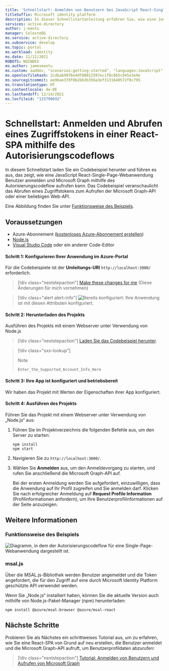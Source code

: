 ```yaml
---
title: 'Schnellstart: Anmelden von Benutzern bei JavaScript React-Single-Page-Webanwendungen (SPA) mit Autorisierungscode und Aufrufen von Microsoft Graph | Azure'
titleSuffix: Microsoft identity platform
description: In dieser Schnellstartanleitung erfahren Sie, wie eine JavaScript React-Single-Page-Webanwendung (SPA) mithilfe des Autorisierungscodeflows Benutzer von persönlichen Konten sowie von Geschäfts-, Schul- und Unikonten anmelden und Microsoft Graph aufrufen kann.
services: active-directory
author: j-mantu
manager: CelesteDG
ms.service: active-directory
ms.subservice: develop
ms.topic: portal
ms.workload: identity
ms.date: 11/12/2021
ROBOTS: NOINDEX
ms.author: jamesmantu
ms.custom: aaddev, "scenarios:getting-started", "languages:JavaScript", devx-track-js, mode-other
ms.openlocfilehash: 2cdbab9976e4df00012597ec1f8c865c945e3e9e
ms.sourcegitcommit: ee9bae378f0b2b63b356a3ef3131640572f8c795
ms.translationtype: HT
ms.contentlocale: de-DE
ms.lasthandoff: 12/14/2021
ms.locfileid: "133790692"
---
```

# <a name="quickstart-sign-in-and-get-an-access-token-in-a-react-spa-using-the-auth-code-flow"></a>Schnellstart: Anmelden und Abrufen eines Zugriffstokens in einer React-SPA mithilfe des Autorisierungscodeflows

In diesem Schnellstart laden Sie ein Codebeispiel herunter und führen es aus, das zeigt, wie eine JavaScript React-Single-Page-Webanwendung Benutzer anmelden und Microsoft Graph mithilfe des Autorisierungscodeflow aufrufen kann. Das Codebeispiel veranschaulicht das Abrufen eines Zugriffstokens zum Aufrufen der Microsoft Graph-API oder einer beliebigen Web-API.

Eine Abbildung finden Sie unter [Funktionsweise des Beispiels](#how-the-sample-works).

## <a name="prerequisites"></a>Voraussetzungen

* Azure-Abonnement ([kostenloses Azure-Abonnement erstellen](https://azure.microsoft.com/free/?WT.mc_id=A261C142F))
* [Node.js](https://nodejs.org/en/download/)
* [Visual Studio Code](https://code.visualstudio.com/download) oder ein anderer Code-Editor

#### <a name="step-1-configure-your-application-in-the-azure-portal"></a>Schritt 1: Konfigurieren Ihrer Anwendung im Azure-Portal

Für die Codebeispiele ist der **Umleitungs-URI** `http://localhost:3000/` erforderlich.
> [!div class="nextstepaction"]
> [Make these changes for me]() (Diese Änderungen für mich vornehmen)

> [!div class="alert alert-info"]
> ![Bereits konfiguriert](media/quickstart-v2-javascript/green-check.png): Ihre Anwendung ist mit diesen Attributen konfiguriert.

#### <a name="step-2-download-the-project"></a>Schritt 2: Herunterladen des Projekts

Ausführen des Projekts mit einem Webserver unter Verwendung von Node.js

> [!div class="nextstepaction"]
> [Laden Sie das Codebeispiel herunter](https://github.com/Azure-Samples/ms-identity-javascript-react-spa/archive/main.zip).

> [!div class="sxs-lookup"]
> > [!NOTE]
> > `Enter_the_Supported_Account_Info_Here`


#### <a name="step-3-your-app-is-configured-and-ready-to-run"></a>Schritt 3: Ihre App ist konfiguriert und betriebsbereit
Wir haben das Projekt mit Werten der Eigenschaften ihrer App konfiguriert.

#### <a name="step-4-run-the-project"></a>Schritt 4: Ausführen des Projekts

Führen Sie das Projekt mit einem Webserver unter Verwendung von „Node.js“ aus:

1. Führen Sie im Projektverzeichnis die folgenden Befehle aus, um den Server zu starten:
    ```console
    npm install
    npm start
    ```
1. Navigieren Sie zu `http://localhost:3000/`.

1. Wählen Sie **Anmelden** aus, um den Anmeldevorgang zu starten, und rufen Sie anschließend die Microsoft Graph-API auf.

    Bei der ersten Anmeldung werden Sie aufgefordert, einzuwilligen, dass die Anwendung auf Ihr Profil zugreifen und Sie anmelden darf. Klicken Sie nach erfolgreicher Anmeldung auf **Request Profile Information** (Profilinformationen anfordern), um Ihre Benutzerprofilinformationen auf der Seite anzuzeigen.

## <a name="more-information"></a>Weitere Informationen

### <a name="how-the-sample-works"></a>Funktionsweise des Beispiels

![Diagramm, in dem der Autorisierungscodeflow für eine Single-Page-Webanwendung dargestellt ist.](media/quickstart-v2-javascript-auth-code/diagram-01-auth-code-flow.png)

### <a name="msaljs"></a>msal.js

Über die MSAL.js-Bibliothek werden Benutzer angemeldet und die Token angefordert, die für den Zugriff auf eine durch Microsoft Identity Platform geschützte API verwendet werden.

Wenn Sie „Node.js“ installiert haben, können Sie die aktuelle Version auch mithilfe von Node.js-Paket-Manager (npm) herunterladen:

```console
npm install @azure/msal-browser @azure/msal-react
```

## <a name="next-steps"></a>Nächste Schritte

Probieren Sie als Nächstes ein schrittweises Tutorial aus, um zu erfahren, wie Sie eine React-SPA von Grund auf neu erstellen, die Benutzer anmeldet und die Microsoft Graph-API aufruft, um Benutzerprofildaten abzurufen:

> [!div class="nextstepaction"]
> [Tutorial: Anmelden von Benutzern und Aufrufen von Microsoft Graph](tutorial-v2-react.md)
